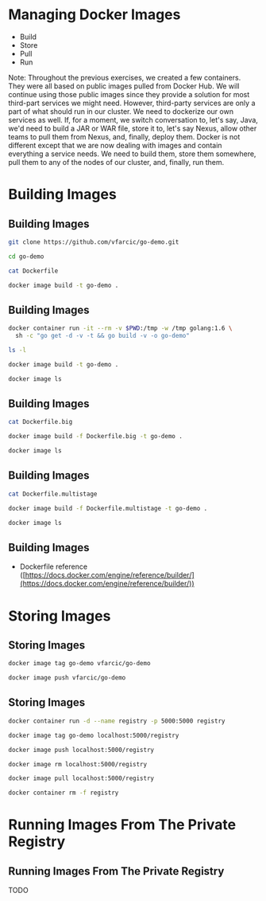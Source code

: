 # Managing Docker Images

* Build
* Store
* Pull
* Run

Note:
Throughout the previous exercises, we created a few containers. They were all based on public images pulled from Docker Hub. We will continue using those public images since they provide a solution for most third-part services we might need. However, third-party services are only a part of what should run in our cluster. We need to dockerize our own services as well. If, for a moment, we switch conversation to, let's say, Java, we'd need to build a JAR or WAR file, store it to, let's say Nexus, allow other teams to pull them from Nexus, and, finally, deploy them.
Docker is not different except that we are now dealing with images and contain everything a service needs. We need to build them, store them somewhere, pull them to any of the nodes of our cluster, and, finally, run them.


# Building Images


## Building Images

```bash
git clone https://github.com/vfarcic/go-demo.git

cd go-demo

cat Dockerfile

docker image build -t go-demo .
```


## Building Images

```bash
docker container run -it --rm -v $PWD:/tmp -w /tmp golang:1.6 \
  sh -c "go get -d -v -t && go build -v -o go-demo"

ls -l

docker image build -t go-demo .

docker image ls
```


## Building Images

```bash
cat Dockerfile.big

docker image build -f Dockerfile.big -t go-demo .

docker image ls
```


## Building Images

```bash
cat Dockerfile.multistage

docker image build -f Dockerfile.multistage -t go-demo .

docker image ls
```


## Building Images

* Dockerfile reference ([https://docs.docker.com/engine/reference/builder/](https://docs.docker.com/engine/reference/builder/))


# Storing Images


## Storing Images

```bash
docker image tag go-demo vfarcic/go-demo

docker image push vfarcic/go-demo
```


## Storing Images

```bash
docker container run -d --name registry -p 5000:5000 registry

docker image tag go-demo localhost:5000/registry

docker image push localhost:5000/registry

docker image rm localhost:5000/registry

docker image pull localhost:5000/registry

docker container rm -f registry
```


# Running Images From The Private Registry


## Running Images From The Private Registry

TODO
